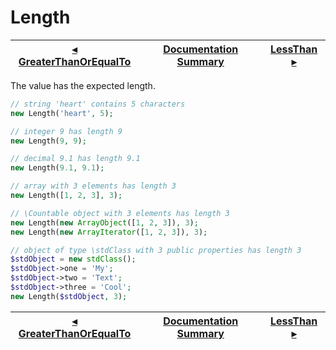 # Length

[◂ GreaterThanOrEqualTo](06-greaterthanorequalto.md) | [Documentation Summary](index.md) | [LessThan ▸](06-lessthan.md)
-- | -- | --

The value has the expected length.

```php
// string 'heart' contains 5 characters
new Length('heart', 5);

// integer 9 has length 9
new Length(9, 9);

// decimal 9.1 has length 9.1
new Length(9.1, 9.1);

// array with 3 elements has length 3
new Length([1, 2, 3], 3);

// \Countable object with 3 elements has length 3
new Length(new ArrayObject([1, 2, 3]), 3);
new Length(new ArrayIterator([1, 2, 3]), 3);

// object of type \stdClass with 3 public properties has length 3
$stdObject = new stdClass();
$stdObject->one = 'My';
$stdObject->two = 'Text';
$stdObject->three = 'Cool';
new Length($stdObject, 3);
```

[◂ GreaterThanOrEqualTo](06-greaterthanorequalto.md) | [Documentation Summary](index.md) | [LessThan ▸](06-lessthan.md)
-- | -- | --
